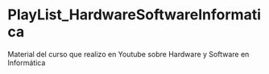 # PlayList_HardwareSoftwareInformatica
Material del curso que realizo en Youtube sobre Hardware y Software en Informática
